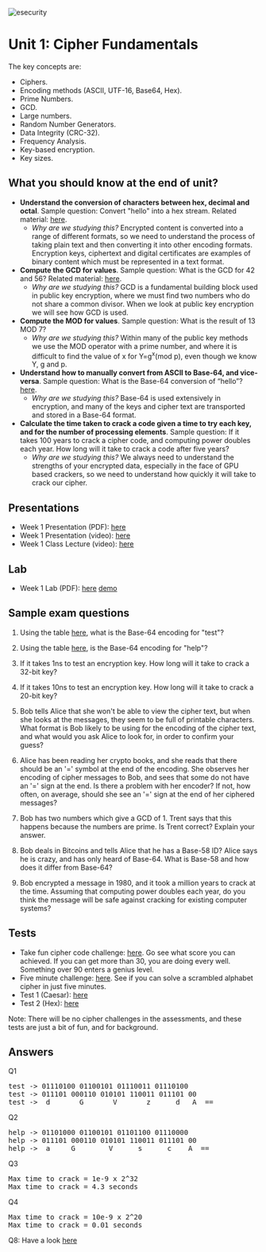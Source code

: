 ![esecurity](https://raw.githubusercontent.com/billbuchanan/appliedcrypto/main/z_associated/esecurity_graphics.png)

# Unit 1: Cipher Fundamentals

The key concepts are: 

* Ciphers. 
* Encoding methods (ASCII, UTF-16, Base64, Hex). 
* Prime Numbers. 
* GCD.
* Large numbers. 
* Random Number Generators. 
* Data Integrity (CRC-32). 
* Frequency Analysis. 
* Key-based encryption. 
* Key sizes. 

## What you should know at the end of unit?

* **Understand the conversion of characters between hex, decimal and octal**. Sample question: Convert "hello" into a hex stream. Related material: [here](https://asecuritysite.com/Coding/ascii). 
  * *Why are we studying this?* Encrypted content is converted into a range of different formats, so we need to understand the process of taking plain text and then converting it into other encoding formats. Encryption keys, ciphertext and digital certificates are examples of binary content which must be represented in a text format.
* **Compute the GCD for values**. Sample question: What is the GCD for 42 and 56? Related material: [here](https://asecuritysite.com/encryption/gcd). 
  * *Why are we studying this?* GCD is a fundamental building block used in public key encryption, where we must find two numbers who do not share a common divisor. When we look at public key encryption we will see how GCD is used.
* **Compute the MOD for values**. Sample question: What is the result of 13 MOD 7? 
  * *Why are we studying this?* Within many of the public key methods we use the MOD operator with a prime number, and where it is difficult to find the value of x for Y=g<sup>x</sup>(mod p), even though we know Y, g and p. 
* **Understand how to manually convert from ASCII to Base-64, and vice-versa**. Sample question: What is the Base-64 conversion of “hello”? [here](https://asecuritysite.com/Coding/ascii). 
  * *Why are we studying this?* Base-64 is used extensively in encryption, and many of the keys and cipher text are transported and stored in a Base-64 format.
* **Calculate the time taken to crack a code given a time to try each key, and for the number of processing elements**. Sample question: If it takes 100 years to crack a cipher code, and computing power doubles each year. How long will it take to crack a code after five years? 
  * *Why are we studying this?* We always need to understand the strengths of your encrypted data, especially in the face of GPU based crackers, so we need to understand how quickly it will take to crack our cipher.

## Presentations

* Week 1 Presentation (PDF): [here](https://github.com/billbuchanan/appliedcrypto/tree/master/unit01_cipher_fundamentals/lecture)
* Week 1 Presentation (video): [here](https://www.youtube.com/watch?v=zqmjUpJNcJA)
* Week 1 Class Lecture (video): [here](https://youtu.be/3hkRjzl8B8w)

## Lab

* Week 1 Lab (PDF): [here](https://github.com/billbuchanan/appliedcrypto/tree/master/unit01_cipher_fundamentals/lab) [demo](https://www.youtube.com/watch?v=v6H7lHblKes)

## Sample exam questions

1. Using the table [here](https://asecuritysite.com/public/test_table.pdf), what is the Base-64 encoding for "test"?

1. Using the table [here](https://asecuritysite.com/public/test_table.pdf), is the Base-64 encoding for "help"?

1. If it takes 1ns to test an encryption key. How long will it take to crack a 32-bit key?

1. If it takes 10ns to test an encryption key. How long will it take to crack a 20-bit key?

1. Bob tells Alice that she won't be able to view the cipher text, but when she looks at the messages, they seem to be full of printable characters. What format is Bob likely to be using for the encoding of the cipher text, and what would you ask Alice to look for, in order to confirm your guess?

1. Alice has been reading her crypto books, and she reads that there should be an '=' symbol at the end of the encoding. She observes her encoding of cipher messages to Bob, and sees that some do not have an '=' sign at the end. Is there a problem with her encoder? If not, how often, on average, should she see an '=' sign at the end of her ciphered messages?

1. Bob has two numbers which give a GCD of 1. Trent says that this happens because the numbers are prime. Is Trent correct? Explain your answer.

1. Bob deals in Bitcoins and tells Alice that he has a Base-58 ID? Alice says he is crazy, and has only heard of Base-64. What is Base-58 and how does it differ from Base-64?

1. Bob encrypted a message in 1980, and it took a million years to crack at the time. Assuming that computing power doubles each year, do you think the message will be safe against cracking for existing computer systems?

## Tests

* Take fun cipher code challenge: [here](https://asecuritysite.com/challenges/hex). Go see what score you can achieved. If you can get more than 30, you are doing every well. Something over 90 enters a genius level.
* Five minute challenge: [here](https://asecuritysite.com/challenges/scramb). See if you can solve a scrambled alphabet cipher in just five minutes.
* Test 1 (Caesar): [here](https://asecuritysite.com/tests/tests?sortBy=caesar)
* Test 2 (Hex): [here](https://asecuritysite.com/tests/tests?sortBy=hex01)

Note: There will be no cipher challenges in the assessments, and these tests are just a bit of fun, and for background.

## Answers

Q1
<pre>
test -> 01110100 01100101 01110011 01110100 
test -> 011101 000110 010101 110011 011101 00 
test ->  d       G       V       z      d   A  ==
</pre>

Q2
<pre>
help -> 01101000 01100101 01101100 01110000 
help -> 011101 000110 010101 110011 011101 00 
help ->  a     G        V      s      c    A  ==
</pre>

Q3
<pre>
Max time to crack = 1e-9 x 2^32
Max time to crack = 4.3 seconds
</pre>

Q4
<pre>
Max time to crack = 10e-9 x 2^20
Max time to crack = 0.01 seconds
</pre>

Q8: Have a look [here](https://asecuritysite.com/encryption/base58)







